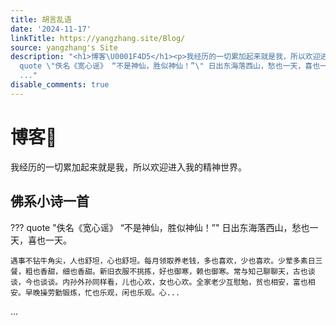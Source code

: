 ```yaml
---
title: 胡言乱语
date: '2024-11-17'
linkTitle: https://yangzhang.site/Blog/
source: yangzhang's Site
description: "<h1>博客\U0001F4D5</h1><p>我经历的一切累加起来就是我，所以欢迎进入我的精神世界。</p><h2>佛系小诗一首</h2><p>???
  quote \"佚名《宽心谣》 “不是神仙，胜似神仙！”\" 日出东海落西山，愁也一天，喜也一天。</p><pre><code>遇事不钻牛角尖，人也舒坦，心也舒坦。每月领取养老钱，多也喜欢，少也喜欢。少荤多素日三餐，粗也香甜，细也香甜。新旧衣服不挑拣，好也御寒，赖也御寒。常与知己聊聊天，古也谈谈，今也谈谈。内孙外孙同样看，儿也心欢，女也心欢。全家老少互慰勉，贫也相安，富也相安。早晚操劳勤锻炼，忙也乐观，闲也乐观。心...</code></pre>
  ..."
disable_comments: true
---
```

<h1>博客📕</h1><p>我经历的一切累加起来就是我，所以欢迎进入我的精神世界。</p><h2>佛系小诗一首</h2><p>??? quote "佚名《宽心谣》 “不是神仙，胜似神仙！”" 日出东海落西山，愁也一天，喜也一天。</p><pre><code>遇事不钻牛角尖，人也舒坦，心也舒坦。每月领取养老钱，多也喜欢，少也喜欢。少荤多素日三餐，粗也香甜，细也香甜。新旧衣服不挑拣，好也御寒，赖也御寒。常与知己聊聊天，古也谈谈，今也谈谈。内孙外孙同样看，儿也心欢，女也心欢。全家老少互慰勉，贫也相安，富也相安。早晚操劳勤锻炼，忙也乐观，闲也乐观。心...</code></pre> ...